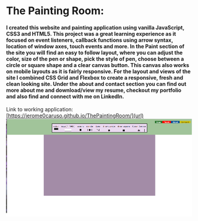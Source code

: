 # The Painting Room: 
#### I created this website and painting application using vanilla JavaScript, CSS3 and HTML5.  This project was a great learning experience as it focused on event listeners, callback functions using arrow syntax, location of window axes, touch events and more.  In the Paint section of the site you will find an easy to follow layout, where you can adjust the color, size of the pen or shape, pick the style of pen, choose between a circle or square shape and a clear canvas button.  This canvas also works on mobile layouts as it is fairly responsive.  For the layout and views of the site I combined CSS Grid and Flexbox to create a responsive, fresh and clean looking site.  Under the about and contact section you can find out more about me and download/view my resume, checkout my portfolio and also find and connect with me on LinkedIn.
Link to working application: [https://jerome0caruso.github.io/ThePaintingRoom/](url)
![screenshot](https://github.com/jerome0caruso/ThePaintingRoom/blob/main/sspaint.png)
